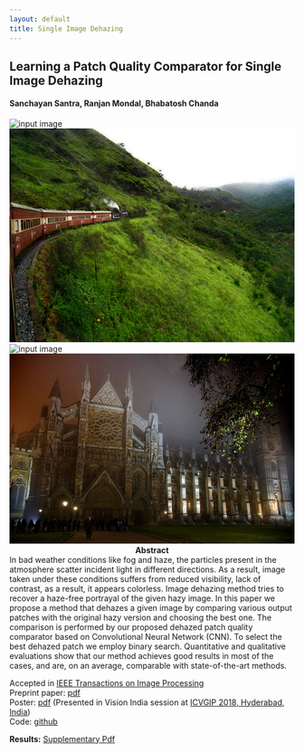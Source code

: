 ```yaml
---
layout: default
title: Single Image Dehazing
---
```


## Learning a Patch Quality Comparator for Single Image Dehazing

#### Sanchayan Santra, Ranjan Mondal, Bhabatosh Chanda
<div class="row">
   <div class="col-xs-6">
   <img src="{{ site.baseurl }}/public/haze_image/2230089563_06d4982122_z.jpg" alt="input image"/>
   </div>
   <div class="col-xs-6">
   <img src="results/2230089563_06d4982122_z_out.jpg" alt="output image"/>
   </div>
   
   <div class="col-xs-6">
   <img src="{{ site.baseurl }}/public/haze_image/2221927760_6381d5c54d_z.jpg" alt="input image"/>
   </div>
   <div class="col-xs-6">
   <img src="results/2221927760_6381d5c54d_z_out.jpg" alt="output image"/>
   </div>
</div>

<center><b>Abstract</b></center>
 In bad weather conditions like fog and haze, the particles present in the atmosphere scatter incident light in different directions. As a result, image taken under these conditions suffers from reduced visibility, lack of contrast, as a result, it appears colorless. Image dehazing method tries to recover a haze-free portrayal of the given hazy image. In this paper we propose a method that dehazes a given image by comparing various output patches with the original hazy version and choosing the best one. The comparison is performed by our proposed dehazed patch quality comparator based on Convolutional Neural Network (CNN). To select the best dehazed patch we employ binary search. Quantitative and qualitative evaluations show that our method achieves good results in most of the cases, and are, on an average, comparable with state-of-the-art methods. 

Accepted in [IEEE Transactions on Image Processing](https://ieeexplore.ieee.org/document/8367892/) <br/>
Preprint paper: [pdf](comp_tip.pdf) <br/>
Poster: [pdf](poster_icvgip.pdf) (Presented in Vision India session at [ICVGIP 2018, Hyderabad, India](https://cvit.iiit.ac.in/icvgip18/)) <br/>
Code: [github](https://github.com/san-santra/dehaze_t_comparator)

**Results:** [Supplementary Pdf](supp.pdf)

